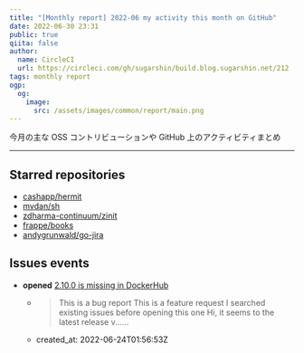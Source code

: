 ```yaml
---
title: "[Monthly report] 2022-06 my activity this month on GitHub"
date: 2022-06-30 23:31
public: true
qiita: false
author:
  name: CircleCI
  url: https://circleci.com/gh/sugarshin/build.blog.sugarshin.net/212
tags: monthly report
ogp:
  og:
    image:
      src: /assets/images/common/report/main.png
---
```


今月の主な OSS コントリビューションや GitHub 上のアクティビティまとめ

***

## Starred repositories

- [cashapp/hermit](https://github.com/cashapp/hermit)
- [mvdan/sh](https://github.com/mvdan/sh)
- [zdharma-continuum/zinit](https://github.com/zdharma-continuum/zinit)
- [frappe/books](https://github.com/frappe/books)
- [andygrunwald/go-jira](https://github.com/andygrunwald/go-jira)

## Issues events

- **opened** [2.10.0 is missing in DockerHub](https://github.com/hadolint/hadolint/issues/849)
  - > This is a bug report  This is a feature request  I searched existing issues before opening this one  Hi, it seems to the latest release v......
  - created_at: 2022-06-24T01:56:53Z
